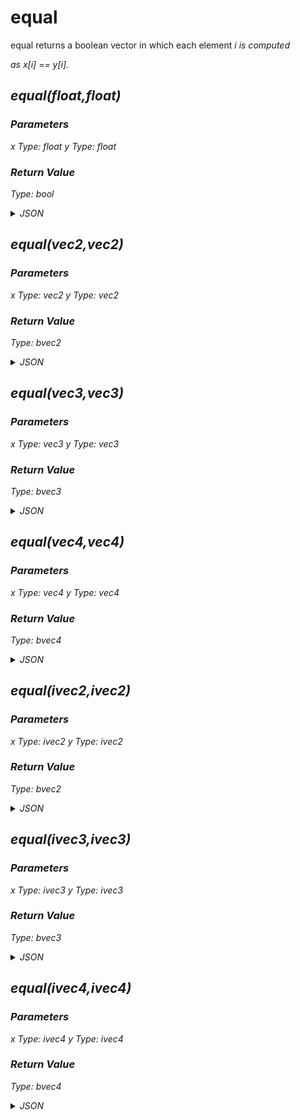 # equal


equal returns a boolean vector in which each element <span class="emphasis"><em>i</span> is computed

as x[<span class="emphasis"><em>i</span>] == y[<span class="emphasis"><em>i</span>].

## equal(float,float)

### Parameters

x
  Type: float
y
  Type: float

### Return Value

  Type: bool

<details><summary>JSON</summary>

```
{
  "Type": "equal(float,float)",
  "Name": "equal(float,float)",
  "Category": 1,
  "InputPins": [
    {
      "Connection": null,
      "Id": "x",
      "Type": "float"
    },
    {
      "Connection": null,
      "Id": "y",
      "Type": "float"
    }
  ],
  "OutputPins": [
    {
      "Id": "",
      "Type": "bool"
    }
  ]
}
```

</details>

## equal(vec2,vec2)

### Parameters

x
  Type: vec2
y
  Type: vec2

### Return Value

  Type: bvec2

<details><summary>JSON</summary>

```
{
  "Type": "equal(vec2,vec2)",
  "Name": "equal(vec2,vec2)",
  "Category": 1,
  "InputPins": [
    {
      "Connection": null,
      "Id": "x",
      "Type": "vec2"
    },
    {
      "Connection": null,
      "Id": "y",
      "Type": "vec2"
    }
  ],
  "OutputPins": [
    {
      "Id": "",
      "Type": "bvec2"
    }
  ]
}
```

</details>

## equal(vec3,vec3)

### Parameters

x
  Type: vec3
y
  Type: vec3

### Return Value

  Type: bvec3

<details><summary>JSON</summary>

```
{
  "Type": "equal(vec3,vec3)",
  "Name": "equal(vec3,vec3)",
  "Category": 1,
  "InputPins": [
    {
      "Connection": null,
      "Id": "x",
      "Type": "vec3"
    },
    {
      "Connection": null,
      "Id": "y",
      "Type": "vec3"
    }
  ],
  "OutputPins": [
    {
      "Id": "",
      "Type": "bvec3"
    }
  ]
}
```

</details>

## equal(vec4,vec4)

### Parameters

x
  Type: vec4
y
  Type: vec4

### Return Value

  Type: bvec4

<details><summary>JSON</summary>

```
{
  "Type": "equal(vec4,vec4)",
  "Name": "equal(vec4,vec4)",
  "Category": 1,
  "InputPins": [
    {
      "Connection": null,
      "Id": "x",
      "Type": "vec4"
    },
    {
      "Connection": null,
      "Id": "y",
      "Type": "vec4"
    }
  ],
  "OutputPins": [
    {
      "Id": "",
      "Type": "bvec4"
    }
  ]
}
```

</details>

## equal(ivec2,ivec2)

### Parameters

x
  Type: ivec2
y
  Type: ivec2

### Return Value

  Type: bvec2

<details><summary>JSON</summary>

```
{
  "Type": "equal(ivec2,ivec2)",
  "Name": "equal(ivec2,ivec2)",
  "Category": 1,
  "InputPins": [
    {
      "Connection": null,
      "Id": "x",
      "Type": "ivec2"
    },
    {
      "Connection": null,
      "Id": "y",
      "Type": "ivec2"
    }
  ],
  "OutputPins": [
    {
      "Id": "",
      "Type": "bvec2"
    }
  ]
}
```

</details>

## equal(ivec3,ivec3)

### Parameters

x
  Type: ivec3
y
  Type: ivec3

### Return Value

  Type: bvec3

<details><summary>JSON</summary>

```
{
  "Type": "equal(ivec3,ivec3)",
  "Name": "equal(ivec3,ivec3)",
  "Category": 1,
  "InputPins": [
    {
      "Connection": null,
      "Id": "x",
      "Type": "ivec3"
    },
    {
      "Connection": null,
      "Id": "y",
      "Type": "ivec3"
    }
  ],
  "OutputPins": [
    {
      "Id": "",
      "Type": "bvec3"
    }
  ]
}
```

</details>

## equal(ivec4,ivec4)

### Parameters

x
  Type: ivec4
y
  Type: ivec4

### Return Value

  Type: bvec4

<details><summary>JSON</summary>

```
{
  "Type": "equal(ivec4,ivec4)",
  "Name": "equal(ivec4,ivec4)",
  "Category": 1,
  "InputPins": [
    {
      "Connection": null,
      "Id": "x",
      "Type": "ivec4"
    },
    {
      "Connection": null,
      "Id": "y",
      "Type": "ivec4"
    }
  ],
  "OutputPins": [
    {
      "Id": "",
      "Type": "bvec4"
    }
  ]
}
```

</details>

